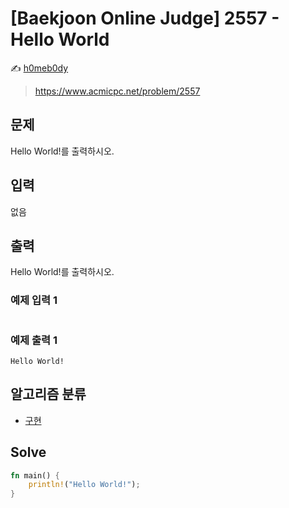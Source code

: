 # [Baekjoon Online Judge] 2557 - Hello World

:writing_hand: [h0meb0dy](mailto:h0meb0dysj@gmail.com)

> https://www.acmicpc.net/problem/2557

## 문제

Hello World!를 출력하시오.

## 입력

없음

## 출력

Hello World!를 출력하시오.

### 예제 입력 1

```
```

### 예제 출력 1

```
Hello World!
```

## 알고리즘 분류

- [구현](https://www.acmicpc.net/problem/tag/102)

## Solve

```rust
fn main() {
    println!("Hello World!");
}
```
